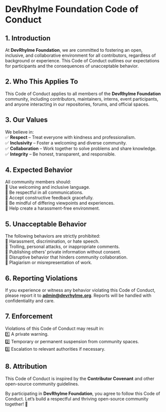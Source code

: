 # **DevRhylme Foundation Code of Conduct**  

## **1. Introduction**  
At **DevRhylme Foundation**, we are committed to fostering an open, inclusive, and collaborative environment for all contributors, regardless of background or experience. This Code of Conduct outlines our expectations for participants and the consequences of unacceptable behavior.  

## **2. Who This Applies To**  
This Code of Conduct applies to all members of the **DevRhylme Foundation** community, including contributors, maintainers, interns, event participants, and anyone interacting in our repositories, forums, and official spaces.  

## **3. Our Values**  
We believe in:  
✅ **Respect** – Treat everyone with kindness and professionalism.  
✅ **Inclusivity** – Foster a welcoming and diverse community.  
✅ **Collaboration** – Work together to solve problems and share knowledge.  
✅ **Integrity** – Be honest, transparent, and responsible.  

## **4. Expected Behavior**  
All community members should:  
🔹 Use welcoming and inclusive language.  
🔹 Be respectful in all communications.  
🔹 Accept constructive feedback gracefully.  
🔹 Be mindful of differing viewpoints and experiences.  
🔹 Help create a harassment-free environment.  

## **5. Unacceptable Behavior**  
The following behaviors are strictly prohibited:  
🚫 Harassment, discrimination, or hate speech.  
🚫 Trolling, personal attacks, or inappropriate comments.  
🚫 Publishing others’ private information without consent.  
🚫 Disruptive behavior that hinders community collaboration.  
🚫 Plagiarism or misrepresentation of work.  

## **6. Reporting Violations**  
If you experience or witness any behavior violating this Code of Conduct, please report it to **admin@devrhylme.org**. Reports will be handled with confidentiality and care.  

## **7. Enforcement**  
Violations of this Code of Conduct may result in:  
1️⃣ A private warning.  
2️⃣ Temporary or permanent suspension from community spaces.  
3️⃣ Escalation to relevant authorities if necessary.  

## **8. Attribution**  
This Code of Conduct is inspired by the **Contributor Covenant** and other open-source community guidelines.  

By participating in **DevRhylme Foundation**, you agree to follow this Code of Conduct. Let’s build a respectful and thriving open-source community together! 🚀  

